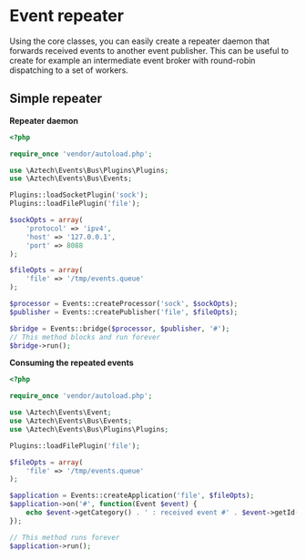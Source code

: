 # Event repeater

Using the core classes, you can easily create a repeater daemon that forwards received events to another event publisher.
This can be useful to create for example an intermediate event broker with round-robin dispatching to a set of workers.

## Simple repeater

**Repeater daemon**

```php
<?php 

require_once 'vendor/autoload.php';

use \Aztech\Events\Bus\Plugins\Plugins;
use \Aztech\Events\Bus\Events;

Plugins::loadSocketPlugin('sock');
Plugins::loadFilePlugin('file');

$sockOpts = array(
    'protocol' => 'ipv4',
    'host' => '127.0.0.1',
    'port' => 8088
);

$fileOpts = array(
    'file' => '/tmp/events.queue'
);

$processor = Events::createProcessor('sock', $sockOpts);
$publisher = Events::createPublisher('file', $fileOpts);

$bridge = Events::bridge($processor, $publisher, '#');
// This method blocks and run forever
$bridge->run();
```

**Consuming the repeated events**

```php
<?php 

require_once 'vendor/autoload.php';

use \Aztech\Events\Event;
use \Aztech\Events\Bus\Events;
use \Aztech\Events\Bus\Plugins\Plugins;

Plugins::loadFilePlugin('file');

$fileOpts = array(
    'file' => '/tmp/events.queue'
);

$application = Events::createApplication('file', $fileOpts);
$application->on('#', function(Event $event) {
    echo $event->getCategory() . ' : received event #' . $event->getId() . PHP_EOL;
});

// This method runs forever
$application->run();

```

